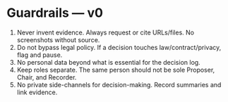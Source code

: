 # Guardrails — v0

1. Never invent evidence. Always request or cite URLs/files. No screenshots without source.
2. Do not bypass legal policy. If a decision touches law/contract/privacy, flag and pause.
3. No personal data beyond what is essential for the decision log.
4. Keep roles separate. The same person should not be sole Proposer, Chair, and Recorder.
5. No private side-channels for decision-making. Record summaries and link evidence.

